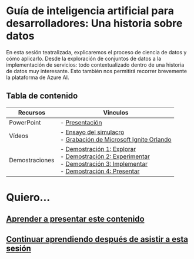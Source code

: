 # <a name="developers-guide-to-ai-a-data-story"></a>Guía de inteligencia artificial para desarrolladores: Una historia sobre datos

En esta sesión teatralizada, explicaremos el proceso de ciencia de datos y cómo aplicarlo. Desde la exploración de conjuntos de datos a la implementación de servicios: todo contextualizado dentro de una historia de datos muy interesante. Esto también nos permitirá recorrer brevemente la plataforma de Azure AI.

## <a name="table-of-content"></a>Tabla de contenido
 

| Recursos          | Vínculos                            |
|-------------------|----------------------------------|
| PowerPoint        | - [Presentación](presentations.md) |
| Vídeos            | - [Ensayo del simulacro](https://youtu.be/K8upKkvtEI0) <br/>- [Grabación de Microsoft Ignite Orlando](https://myignite.techcommunity.microsoft.com/sessions/83219?source=sessions) |
| Demostraciones             | - [Demostración 1: Explorar](https://github.com/microsoft/ignite-learning-paths-training-aiml/blob/master/aiml21/README-presenter.md#demo-1---explore) <br/>- [Demostración 2: Experimentar](https://github.com/microsoft/ignite-learning-paths-training-aiml/blob/master/aiml21/README-presenter.md#demo-2---experiment) <br/>- [Demostración 3: Implementar](https://github.com/microsoft/ignite-learning-paths-training-aiml/blob/master/aiml21/README-presenter.md#demo-3---deploy)<br/>- [Demostración 4: Presentar](https://github.com/microsoft/ignite-learning-paths-training-aiml/blob/master/aiml21/README-presenter.md#demo-4---present) |

# <a name="i-want-to-"></a>Quiero...

## <a name="learn-to-present-this-contentreadme-presentermd"></a>[Aprender a presentar este contenido](README-presenter.md)

## <a name="continue-learning-after-attending-this-sessionreadme-attendeemd"></a>[Continuar aprendiendo después de asistir a esta sesión](README-attendee.md)